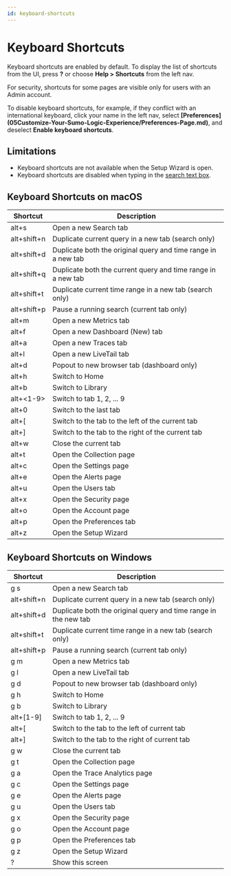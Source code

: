 ```yaml
---
id: keyboard-shortcuts
---
```


# Keyboard Shortcuts

Keyboard shortcuts are enabled by default. To display the list of shortcuts from the UI, press **?** or choose **Help \> Shortcuts** from the left nav.

For security, shortcuts for some pages are visible only for users with an Admin account.

To disable keyboard shortcuts, for example, if they conflict with an international keyboard, click your name in the left nav, select **[Preferences] (05Customize-Your-Sumo-Logic-Experience/Preferences-Page.md)**, and deselect **Enable keyboard shortcuts**.

## Limitations

- Keyboard shortcuts are not available when the Setup Wizard is open.
- Keyboard shortcuts are disabled when typing in the [search text box](/docs/search/get-started-with-search/how-to-use-search-page). 

## Keyboard Shortcuts on macOS

| Shortcut  | Description |
|-------------|---------------------------------------------------------------|
| alt+s       | Open a new Search tab                                         |
| alt+shift+n | Duplicate current query in a new tab (search only)            |
| alt+shift+d | Duplicate both the original query and time range in a new tab |
| alt+shift+q | Duplicate both the current query and time range in a new tab  |
| alt+shift+t | Duplicate current time range in a new tab (search only)       |
| alt+shift+p | Pause a running search (current tab only)                     |
| alt+m       | Open a new Metrics tab                                        |
| alt+f       | Open a new Dashboard (New) tab                                |
| alt+a       | Open a new Traces tab                                         |
| alt+l       | Open a new LiveTail tab                                       |
| alt+d       | Popout to new browser tab (dashboard only)                    |
| alt+h       | Switch to Home                                                |
| alt+b       | Switch to Library                                             |
| alt+\<1-9\>  | Switch to tab 1, 2, ... 9                                     |
| alt+0       | Switch to the last tab                                        |
| alt+\[      | Switch to the tab to the left of the current tab              |
| alt+\]      | Switch to the tab to the right of the current tab             |
| alt+w       | Close the current tab                                         |
| alt+t       | Open the Collection page                                      |
| alt+c       | Open the Settings page                                        |
| alt+e       | Open the Alerts page                                          |
| alt+u       | Open the Users tab                                            |
| alt+x       | Open the Security page                                        |
| alt+o       | Open the Account page                                         |
| alt+p       | Open the Preferences tab                                      |
| alt+z       | Open the Setup Wizard                                         |

## Keyboard Shortcuts on Windows

| Shortcut  | Description |
|-------------|-----------------------------------------------------------------|
| g s         | Open a new Search tab                                           |
| alt+shift+n | Duplicate current query in a new tab (search only)              |
| alt+shift+d | Duplicate both the original query and time range in the new tab |
| alt+shift+t | Duplicate current time range in a new tab (search only)         |
| alt+shift+p | Pause a running search (current tab only)                       |
| g m         | Open a new Metrics tab                                          |
| g l         | Open a new LiveTail tab                                         |
| g d         | Popout to new browser tab (dashboard only)                      |
| g h         | Switch to Home                                                  |
| g b         | Switch to Library                                               |
| alt+\[1-9\] | Switch to tab 1, 2, ... 9                                       |
| alt+\[      | Switch to the tab to the left of current tab                    |
| alt+\]      | Switch to the tab to the right of current tab                   |
| g w         | Close the current tab                                           |
| g t         | Open the Collection page                                        |
| g a         | Open the Trace Analytics page                                   |
| g c         | Open the Settings page                                          |
| g e         | Open the Alerts page                                            |
| g u         | Open the Users tab                                              |
| g x         | Open the Security page                                          |
| g o         | Open the Account page                                           |
| g p         | Open the Preferences tab                                        |
| g z         | Open the Setup Wizard                                           |
| ?           | Show this screen                                                |
